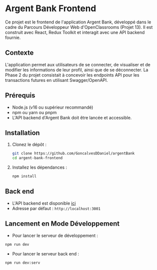 # Argent Bank Frontend

Ce projet est le frontend de l'application Argent Bank, développé dans le cadre du Parcours Développeur Web d'OpenClassrooms (Projet 13). Il est construit avec React, Redux Toolkit et interagit avec une API backend fournie.

## Contexte

L'application permet aux utilisateurs de se connecter, de visualiser et de modifier les informations de leur profil, ainsi que de se déconnecter. La Phase 2 du projet consistait à concevoir les endpoints API pour les transactions futures en utilisant Swagger/OpenAPI.

## Prérequis

-   Node.js (v16 ou supérieur recommandé)
-   npm ou yarn ou pnpm
-   L'API backend d'Argent Bank doit être lancée et accessible.

## Installation

1.  Clonez le dépôt :
    ```bash
    git clone https://github.com/GoncalvesDDaniel/argentBank
    cd argent-bank-frontend
    ```
2.  Installez les dépendances :
    ```bash
    npm install
    ```

## Back end

-   L'API backend est disponible [ici](https://github.com/OpenClassrooms-Student-Center/Project-10-Bank-API/blob/master/README.md)
-   Adresse par défaut : `http://localhost:3001`

## Lancement en Mode Développement

-   Pour lancer le serveur de développement :

```bash
npm run dev
```

-   Pour lancer le serveur back end :

```bash
npm run dev:serv
```
